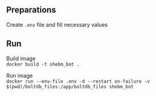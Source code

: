 ## Preparations
Create `.env` file and fill necessary values

## Run
Build image \
`docker build -t shebm_bot .`

Run image \
`docker run --env-file .env -d --restart on-failure -v $(pwd)/boltdb_files:/app/boltdb_files shebm_bot`